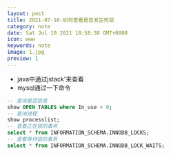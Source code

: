 ```yaml
---
layout: post
title: 2021-07-10-如何查看是否发生死锁
category: note
date: Sat Jul 10 2021 18:58:38 GMT+0800
icon: www
keywords: note
image: 1.jpg
preview: 1
---
```

- java中通过jstack'来查看
- mysql通过一下命令
 ```sql
 -- 查询是否锁表
 show OPEN TABLES where In_use > 0;
 -- 查询进程
 show processlist;
 -- 查看正在锁的事务
 select * from INFORMATION_SCHEMA.INNODB_LOCKS;
 -- 查看等待锁的事务
 select * from INFORMATION_SCHEMA.INNODB_LOCK_WAITS;
 ```
